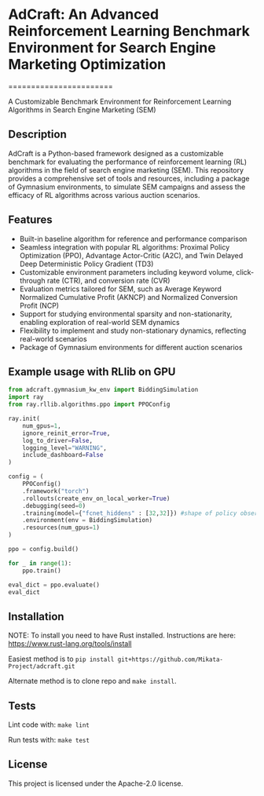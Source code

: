 # AdCraft: An Advanced Reinforcement Learning Benchmark Environment for Search Engine Marketing Optimization
=======================

A Customizable Benchmark Environment for Reinforcement Learning Algorithms in Search Engine Marketing (SEM)

## Description

AdCraft is a Python-based framework designed as a customizable benchmark for evaluating the performance of reinforcement learning (RL) algorithms in the field of search engine marketing (SEM). This repository provides a comprehensive set of tools and resources, including a package of Gymnasium environments, to simulate SEM campaigns and assess the efficacy of RL algorithms across various auction scenarios.

## Features

- Built-in baseline algorithm for reference and performance comparison
- Seamless integration with popular RL algorithms: Proximal Policy Optimization (PPO), Advantage Actor-Critic (A2C), and Twin Delayed Deep Deterministic Policy Gradient (TD3)
- Customizable environment parameters including keyword volume, click-through rate (CTR), and conversion rate (CVR)
- Evaluation metrics tailored for SEM, such as Average Keyword Normalized Cumulative Profit (AKNCP) and Normalized Conversion Profit (NCP)
- Support for studying environmental sparsity and non-stationarity, enabling exploration of real-world SEM dynamics
- Flexibility to implement and study non-stationary dynamics, reflecting real-world scenarios
- Package of Gymnasium environments for different auction scenarios


## Example usage with RLlib on GPU

[//]: # "TODO: Provide more examples on how to use without Ray."

```python
from adcraft.gymnasium_kw_env import BiddingSimulation
import ray
from ray.rllib.algorithms.ppo import PPOConfig

ray.init(
    num_gpus=1,
    ignore_reinit_error=True,
    log_to_driver=False,
    logging_level="WARNING",
    include_dashboard=False
)

config = (
    PPOConfig()
    .framework("torch")
    .rollouts(create_env_on_local_worker=True)
    .debugging(seed=0)
    .training(model={"fcnet_hiddens" : [32,32]}) #shape of policy observation to action
    .environment(env = BiddingSimulation)
    .resources(num_gpus=1)
)

ppo = config.build()

for _ in range(1):
    ppo.train()

eval_dict = ppo.evaluate()
eval_dict
```


## Installation

NOTE: To install you need to have Rust installed. Instructions are here: https://www.rust-lang.org/tools/install

Easiest method is to `pip install git+https://github.com/Mikata-Project/adcraft.git`

Alternate method is to clone repo and `make install`.


## Tests

Lint code with: `make lint`

Run tests with: `make test`

## License

 This project is licensed under the Apache-2.0 license.

 